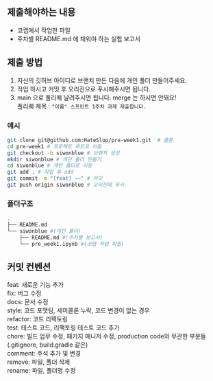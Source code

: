 ## 제출해야하는 내용

- 코랩에서 작업한 파일
- 주차별 README.md 에 채워야 하는 실험 보고서

## 제출 방법

1. 자신의 깃허브 아이디로 브랜치 만든 다음에 개인 폴더 만들어주세요.
2. 작업 하시고 커밋 후 오리진으로 푸시해주시면 됩니다.
3. main 으로 풀리퀘 날려주시면 됩니다. merge 는 하시면 안돼요!  
   풀리퀘 제목 : `"이름" 스프린트 1주차 과제 제출합니다.`

### 예시

```bash
git clone git@github.com:HateSlop/pre-week1.git  # 클론
cd pre-week1 # 프로젝트 루트로 이동
git checkout -b siwonblue # 브랜치 생성
mkdir siwonblue # 개인 폴더 만들기
cd siwonblue # 개인 폴더로 이동
git add . # 작업 후 add
git commit -m "[feat] ~~" # 커밋
git push origin siwonblue # 오리진에 푸시
```

### 폴더구조

```bash
.
├── README.md
└── siwonblue #(개인 폴더)
    ├── README.md #(주차별 보고서)
    └── pre_week1.ipynb #(코랩 작업 파일)
```

## 커밋 컨벤션

feat: 새로운 기능 추가  
fix: 버그 수정  
docs: 문서 수정  
style: 코드 포맷팅, 세미콜론 누락, 코드 변경이 없는 경우  
refactor: 코드 리팩토링  
test: 테스트 코드, 리팩토링 테스트 코드 추가  
chore: 빌드 업무 수정, 패키지 매니저 수정, production code와 무관한 부분들 (.gitignore, build.gradle 같은)  
comment: 주석 추가 및 변경  
remove: 파일, 폴더 삭제  
rename: 파일, 폴더명 수정
